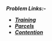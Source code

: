 ***Problem Links:-***

- [***Training***](https://codingcompetitions.withgoogle.com/kickstart/round/0000000000050e01/00000000000698d6)
- [***Parcels***](https://codingcompetitions.withgoogle.com/kickstart/round/0000000000050e01/000000000006987d)
- [***Contention***](https://codingcompetitions.withgoogle.com/kickstart/round/0000000000050e01/0000000000069881)